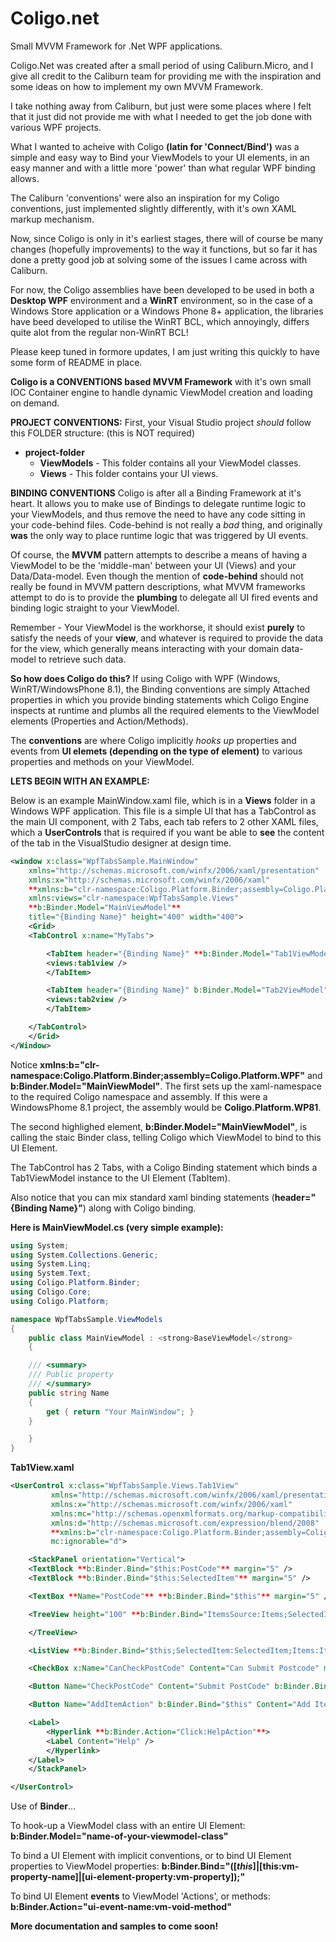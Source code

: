 # Coligo.net
Small MVVM Framework for .Net WPF applications.

Coligo.Net was created after a small period of using Caliburn.Micro, and I give all credit to the Caliburn team
for providing me with the inspiration and some ideas on how to implement my own MVVM Framework.

I take nothing away from Caliburn, but just were some places where I felt that it just did not provide me with
what I needed to get the job done with various WPF projects.

What I wanted to acheive with Coligo **(latin for 'Connect/Bind')** was a simple and easy way to Bind your ViewModels to
your UI elements, in an easy manner and with a little more 'power' than what regular WPF binding allows.

The Caliburn 'conventions' were also an inspiration for my Coligo conventions, just implemented slightly differently, with
it's own XAML markup mechanism.

Now, since Coligo is only in it's earliest stages, there will of course be many changes (hopefully improvements) to the way
it functions, but so far it has done a pretty good job at solving some of the issues I came across with Caliburn.

For now, the Coligo assemblies have been developed to be used in both a **Desktop WPF** environment and a **WinRT** environment, so
in the case of a Windows Store application or a Windows Phone 8+ application, the libraries have beed developed to utilise
the WinRT BCL, which annoyingly, differs quite alot from the regular non-WinRT BCL!

Please keep tuned in formore updates, I am just writing this quickly to have some form of README in place.

**Coligo is a CONVENTIONS based MVVM Framework** with it's own small IOC Container engine to handle dynamic ViewModel creation
and loading on demand.

**PROJECT CONVENTIONS:**
First, your Visual Studio project *should* follow this FOLDER structure: (this is NOT required)
- **project-folder**
    - **ViewModels**           - This folder contains all your ViewModel classes.
    - **Views**                - This folder contains your UI views.

**BINDING CONVENTIONS**
Coligo is after all a Binding Framework at it's heart. It allows you to make use of Bindings to delegate runtime logic to your ViewModels, and thus remove the need
to have any code sitting in your code-behind files. Code-behind is not really a *bad* thing, and originally **was** the only way to place runtime logic that was triggered
by UI events.

Of course, the **MVVM** pattern attempts to describe a means of having a ViewModel to be the 'middle-man' between your UI (Views) and your Data/Data-model. Even though the
mention of **code-behind** should not really be found in MVVM pattern descriptions, what MVVM frameworks attempt to do is to provide the **plumbing** to delegate all
UI fired events and binding logic straight to your ViewModel.

Remember - Your ViewModel is the workhorse, it should exist **purely** to satisfy the needs of your **view**, and whatever is required to provide the data for the view,
which generally means interacting with your domain data-model to retrieve such data.

**So how does Coligo do this?** If using Coligo with WPF (Windows, WinRT/WindowsPhone 8.1), the Binding conventions are simply Attached properties in which you provide
binding statements which Coligo Engine inspects at runtime and plumbs all the required elements to the ViewModel elements (Properties and Action/Methods).

The **conventions** are where Coligo implicitly <i>hooks up</i> properties and events from **UI elemets (depending on the type of element)** to various properties and methods
on your ViewModel.

**LETS BEGIN WITH AN EXAMPLE:**

Below is an example MainWindow.xaml file, which is in a **Views** folder in a Windows WPF application. This file is a simple UI that has a TabControl as the
main UI component, with 2 Tabs, each tab refers to 2 other XAML files, which a **UserControls** that is required if you want be able to **see** the content
of the tab in the VisualStudio designer at design time.

```xml
<window x:class="WpfTabsSample.MainWindow"
	xmlns="http://schemas.microsoft.com/winfx/2006/xaml/presentation"
	xmlns:x="http://schemas.microsoft.com/winfx/2006/xaml"
	**xmlns:b="clr-namespace:Coligo.Platform.Binder;assembly=Coligo.Platform.WPF"**
	xmlns:views="clr-namespace:WpfTabsSample.Views"
	**b:Binder.Model="MainViewModel"**
	title="{Binding Name}" height="400" width="400">
    <Grid>
	<TabControl x:name="MyTabs">

	    <TabItem header="{Binding Name}" **b:Binder.Model="Tab1ViewModel"**>
		<views:tab1view />
	    </TabItem>

	    <TabItem header="{Binding Name}" b:Binder.Model="Tab2ViewModel">
		<views:tab2view />
	    </TabItem>

	</TabControl>
    </Grid>
</Window>
```

Notice **xmlns:b="clr-namespace:Coligo.Platform.Binder;assembly=Coligo.Platform.WPF"** and **b:Binder.Model="MainViewModel"**.
The first sets up the xaml-namespace to the required Coligo namespace and assembly. If this were a WindowsPhome 8.1 project, the assembly
would be **Coligo.Platform.WP81**.

The second highlighed element, **b:Binder.Model="MainViewModel"**, is calling the staic Binder class, telling Coligo which ViewModel to bind
to this UI Element.

The TabControl has 2 Tabs, with a Coligo Binding statement which binds a Tab1ViewModel instance to the UI Element (TabItem).

Also notice that you can mix standard xaml binding statements (**header="{Binding Name}"**) along with Coligo binding.

**Here is MainViewModel.cs (very simple example):**

```csharp
using System;
using System.Collections.Generic;
using System.Linq;
using System.Text;
using Coligo.Platform.Binder;
using Coligo.Core;
using Coligo.Platform;

namespace WpfTabsSample.ViewModels
{
    public class MainViewModel : <strong>BaseViewModel</strong>
    {

	/// <summary>
	/// Public property
	/// </summary>
	public string Name
	{
	    get { return "Your MainWindow"; }
	}

    }
}
```

**Tab1View.xaml**

```xml
<UserControl x:class="WpfTabsSample.Views.Tab1View"
	     xmlns="http://schemas.microsoft.com/winfx/2006/xaml/presentation"
	     xmlns:x="http://schemas.microsoft.com/winfx/2006/xaml"
	     xmlns:mc="http://schemas.openxmlformats.org/markup-compatibility/2006"
	     xmlns:d="http://schemas.microsoft.com/expression/blend/2008"
	     **xmlns:b="clr-namespace:Coligo.Platform.Binder;assembly=Coligo.Platform.WPF"**
	     mc:ignorable="d">

    <StackPanel orientation="Vertical">
	<TextBlock **b:Binder.Bind="$this:PostCode"** margin="5" />
	<TextBlock **b:Binder.Bind="$this:SelectedItem"** margin="5" />

	<TextBox **Name="PostCode"** **b:Binder.Bind="$this"** margin="5" />

	<TreeView height="100" **b:Binder.Bind="ItemsSource:Items;SelectedItem:SelectedTreeItem"** margin="5">

	</TreeView>

	<ListView **b:Binder.Bind="$this;SelectedItem:SelectedItem;Items:Items"** margin="5" />

	<CheckBox x:Name="CanCheckPostCode" Content="Can Submit Postcode" margin="5" />

	<Button Name="CheckPostCode" Content="Submit PostCode" b:Binder.Bind="$this" width="100" margin="5" />

	<Button Name="AddItemAction" b:Binder.Bind="$this" Content="Add Item" width="100" margin="5" />

	<Label>
	    <Hyperlink **b:Binder.Action="Click:HelpAction"**>
		<Label Content="Help" />
	    </Hyperlink>
	</Label>
    </StackPanel>

</UserControl>
```

Use of **Binder**...

To hook-up a ViewModel class with an entire UI Element:
**b:Binder.Model="name-of-your-viewmodel-class"**

To bind a UI Element with implicit conventions, or to bind UI Element properties to ViewModel properties:
**b:Binder.Bind="([$this]|[$this:vm-property-name]|[ui-element-property:vm-property]);"**

To bind UI Element **events** to ViewModel 'Actions', or methods:
**b:Binder.Action="ui-event-name:vm-void-method"**


**More documentation and samples to come soon!**
